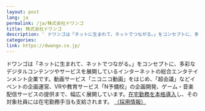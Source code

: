 ```yaml
---
layout: post
lang: ja
permalink: /ja/株式会社ドワンゴ
title: 株式会社ドワンゴ
description: ' ドワンゴは「ネットに生まれて、ネットでつながる。」をコンセプトに、多彩なデジタルコンテンツやサービスを展開しているインターネットの総合エンタテインメント企業です。動画サービス「ニコニコ動画」をはじめ、「超会議」などイベントの企画運営、VRや教育サービス「N予備校」の企画開発、ゲーム・音楽配信サービスの提供まで、幅広く展開しています。在宅勤務を本格導入し、その対象社員には在宅勤務手当も支給されます。 （採用情報） '
categories: 
link: https://dwango.co.jp/
---
```


<p>ドワンゴは「ネットに生まれて、ネットでつながる。」をコンセプトに、多彩なデジタルコンテンツやサービスを展開しているインターネットの総合エンタテインメント企業です。動画サービス「ニコニコ動画」をはじめ、「超会議」などイベントの企画運営、VRや教育サービス「N予備校」の企画開発、ゲーム・音楽配信サービスの提供まで、幅広く展開しています。<a href="https://dwango.co.jp/news/press-release/2020/0629/news-353.html">在宅勤務を本格導入</a>し、その対象社員には在宅勤務手当も支給されます。 <a href="https://dwango.co.jp/recruit/#recruit">（採用情報）</a></p>
